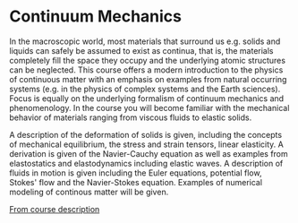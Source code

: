 # Continuum Mechanics
In the macroscopic world, most materials that surround us e.g. solids and 
liquids can safely be assumed to exist as continua, that is, the materials 
completely fill the space they occupy and the underlying atomic structures 
can be neglected. This course offers a modern introduction to the physics of
continuous matter with an emphasis on examples from natural occurring 
systems (e.g. in the physics of complex systems and the Earth sciences). 
Focus is equally on the underlying formalism of continuum mechanics and 
phenomenology. In the course you will become familiar with the mechanical 
behavior of materials ranging from viscous fluids to elastic solids. 

A description of the deformation of solids is given, including the concepts
of mechanical equilibrium, the stress and strain tensors, linear elasticity.
A derivation is given of the Navier-Cauchy equation as well as examples 
from elastostatics and elastodynamics including elastic waves. A 
description of fluids in motion is given including the Euler equations, 
potential flow, Stokes' flow and the Navier-Stokes equation. Examples of 
numerical modeling of continous matter will be given.
    
[From course description](https://kurser.ku.dk/course/nfyk10005u)